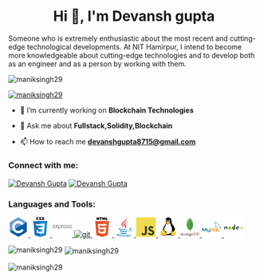 <h1 align="center">Hi 👋, I'm Devansh gupta</h1>
<h align="left">Someone who is extremely enthusiastic about the most recent and cutting-edge technological developments. At NIT Hamirpur, I intend to become more knowledgeable about cutting-edge technologies and to develop both as an engineer and as a person by working with them.</h>

<p align="left"> <img src="https://komarev.com/ghpvc/?username=maniksingh29&label=Profile%20views&color=0e75b6&style=flat" alt="maniksingh29" /> </p>

<p align="left"> <a href="https://github.com/ryo-ma/github-profile-trophy"><img src="https://github-profile-trophy.vercel.app/?username=maniksingh29" alt="maniksingh29" /></a> </p>


- 🌱 I’m currently working on **Blockchain Technologies**

- 💬 Ask me about **Fullstack,Solidity,Blockchain**

- 📫 How to reach me **devanshgupta8715@gmail.com**

<h3 align="left">Connect with me:</h3>
<p align="left">
<a href="https://www.linkedin.com/in/devansh-gupta15" target="blank"><img align="center" src="https://raw.githubusercontent.com/rahuldkjain/github-profile-readme-generator/master/src/images/icons/Social/linked-in-alt.svg" alt="Devansh Gupta" height="30" width="40" /></a>
<a href="https://www.instagram.com/devansh_gupta_15/" target="blank"><img align="center" src="https://raw.githubusercontent.com/rahuldkjain/github-profile-readme-generator/master/src/images/icons/Social/instagram.svg" alt="Devansh Gupta" height="30" width="40" /></a>
</p>

<h3 align="left">Languages and Tools:</h3>
<p align="left"> <a href="https://www.cprogramming.com/" target="_blank" rel="noreferrer"> <img src="https://raw.githubusercontent.com/devicons/devicon/master/icons/c/c-original.svg" alt="c" width="40" height="40"/> </a> <a href="https://www.w3schools.com/css/" target="_blank" rel="noreferrer"> <img src="https://raw.githubusercontent.com/devicons/devicon/master/icons/css3/css3-original-wordmark.svg" alt="css3" width="40" height="40"/> </a> <a href="https://expressjs.com" target="_blank" rel="noreferrer"> <img src="https://raw.githubusercontent.com/devicons/devicon/master/icons/express/express-original-wordmark.svg" alt="express" width="40" height="40"/> </a> <a href="https://git-scm.com/" target="_blank" rel="noreferrer"> <img src="https://www.vectorlogo.zone/logos/git-scm/git-scm-icon.svg" alt="git" width="40" height="40"/> </a> <a href="https://www.w3.org/html/" target="_blank" rel="noreferrer"> <img src="https://raw.githubusercontent.com/devicons/devicon/master/icons/html5/html5-original-wordmark.svg" alt="html5" width="40" height="40"/> </a> <a href="https://www.java.com" target="_blank" rel="noreferrer"> <img src="https://raw.githubusercontent.com/devicons/devicon/master/icons/java/java-original.svg" alt="java" width="40" height="40"/> </a> <a href="https://developer.mozilla.org/en-US/docs/Web/JavaScript" target="_blank" rel="noreferrer"> <img src="https://raw.githubusercontent.com/devicons/devicon/master/icons/javascript/javascript-original.svg" alt="javascript" width="40" height="40"/> </a> <a href="https://www.linux.org/" target="_blank" rel="noreferrer"> <img src="https://raw.githubusercontent.com/devicons/devicon/master/icons/linux/linux-original.svg" alt="linux" width="40" height="40"/> </a> <a href="https://www.mongodb.com/" target="_blank" rel="noreferrer"> <img src="https://raw.githubusercontent.com/devicons/devicon/master/icons/mongodb/mongodb-original-wordmark.svg" alt="mongodb" width="40" height="40"/> </a> <a href="https://www.mysql.com/" target="_blank" rel="noreferrer"> <img src="https://raw.githubusercontent.com/devicons/devicon/master/icons/mysql/mysql-original-wordmark.svg" alt="mysql" width="40" height="40"/> </a> <a href="https://nodejs.org" target="_blank" rel="noreferrer"> <img src="https://raw.githubusercontent.com/devicons/devicon/master/icons/nodejs/nodejs-original-wordmark.svg" alt="nodejs" width="40" height="40"/> </a> </p>

<p><img align="left" src="https://github-readme-stats.vercel.app/api/top-langs?username=maniksingh29&show_icons=true&locale=en&layout=compact" alt="maniksingh29" /></p>

<p>&nbsp;<img align="center" src="https://github-readme-stats.vercel.app/api?username=maniksingh29&show_icons=true&locale=en" alt="maniksingh29" /></p>

<p><img align="center" src="https://github-readme-streak-stats.herokuapp.com/?user=maniksingh29&" alt="maniksingh29" /></p>


